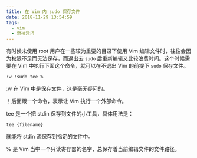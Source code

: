 ```yaml
---
title: 在 Vim 内 sudo 保存文件
date: 2018-11-29 13:54:59
tags:
  - vim
  - 奇技淫巧
---
```


有时候未使用 root 用户在一些较为重要的目录下使用 Vim 编辑文件时，往往会因为权限不足而无法保存，而退出去 `sudo` 后重新编辑又比较浪费时间。这个时候需要在 Vim 中执行下面这个命令，就可以在不退出 Vim 的前提下 `sudo` 保存文件。

```
:w !sudo tee %
```

:w 在 Vim 中是保存文件，这是毫无疑问的。

！后面跟一个命令，表示让 Vim 执行一个外部命令。

tee 是一个把 stdin 保存到文件的小工具，具体用法是：

```
tee {filename}
```

就能将 stdin 流保存到指定的文件中。

% 是 Vim 当中一个只读寄存器的名字，总保存着当前编辑文件的文件路径。
